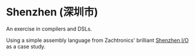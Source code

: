# Shenzhen (深圳市)
An exercise in compilers and DSLs. 

Using a simple assembly language from Zachtronics' brilliant [Shenzhen I/O](http://www.zachtronics.com/shenzhen-io/) as a case study.
